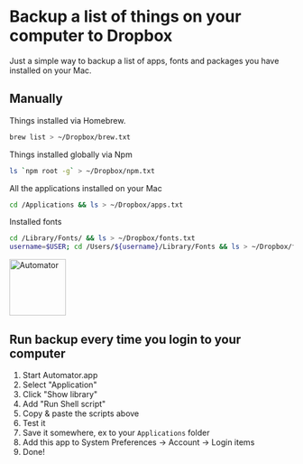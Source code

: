 # Backup a list of things on your computer to Dropbox

Just a simple way to backup a list of apps, fonts and packages you have installed on your Mac.

## Manually

Things installed via Homebrew.

```bash
brew list > ~/Dropbox/brew.txt
```

Things installed globally via Npm

```bash    
ls `npm root -g` > ~/Dropbox/npm.txt
```

All the applications installed on your Mac

```bash    
cd /Applications && ls > ~/Dropbox/apps.txt
```

Installed fonts

```bash
cd /Library/Fonts/ && ls > ~/Dropbox/fonts.txt
username=$USER; cd /Users/${username}/Library/Fonts && ls > ~/Dropbox/fonts-user.txt
```

<img src="https://cloud.githubusercontent.com/assets/307676/14935295/45bf18a2-0ecc-11e6-9105-3a0857d14735.png" alt="Automator" height="100">

## Run backup every time you login to your computer

1. Start Automator.app
2. Select "Application"
3. Click "Show library"
4. Add "Run Shell script"
5. Copy & paste the scripts above
6. Test it
7. Save it somewhere, ex to your ``Applications`` folder
8. Add this app to System Preferences -> Account -> Login items
9. Done!


